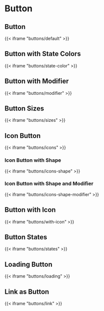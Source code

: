 # Button

## Button

{{< iframe "buttons/default" >}}

## Button with State Colors

{{< iframe "buttons/state-color" >}}

## Button with Modifier

{{< iframe "buttons/modifier" >}}

## Button Sizes

{{< iframe "buttons/sizes" >}}

## Icon Button

{{< iframe "buttons/icons" >}}

### Icon Button with Shape

{{< iframe "buttons/icons-shape" >}}

### Icon Button with Shape and Modifier

{{< iframe "buttons/icons-shape-modifier" >}}

## Button with Icon

{{< iframe "buttons/with-icon" >}}

## Button States

{{< iframe "buttons/states" >}}

## Loading Button

{{< iframe "buttons/loading" >}}

## Link as Button

{{< iframe "buttons/link" >}}
